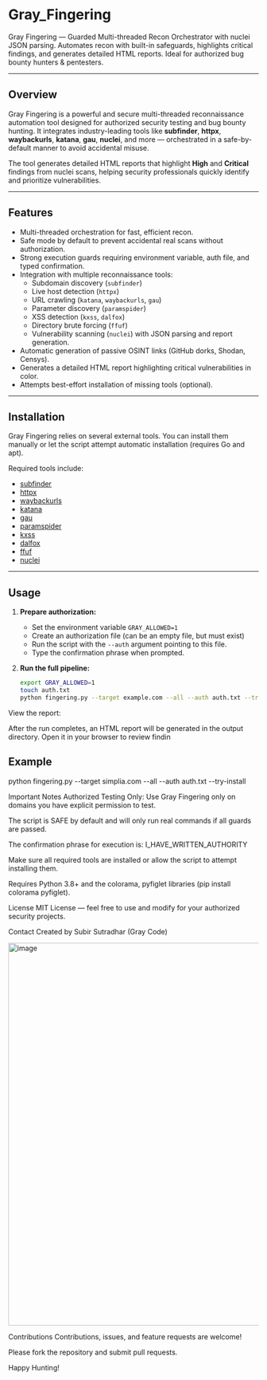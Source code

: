 # Gray_Fingering
Gray Fingering — Guarded Multi-threaded Recon Orchestrator with nuclei JSON parsing. Automates recon with built-in safeguards, highlights critical findings, and generates detailed HTML reports. Ideal for authorized bug bounty hunters &amp; pentesters.

---

## Overview

Gray Fingering is a powerful and secure multi-threaded reconnaissance automation tool designed for authorized security testing and bug bounty hunting. It integrates industry-leading tools like **subfinder**, **httpx**, **waybackurls**, **katana**, **gau**, **nuclei**, and more — orchestrated in a safe-by-default manner to avoid accidental misuse.

The tool generates detailed HTML reports that highlight **High** and **Critical** findings from nuclei scans, helping security professionals quickly identify and prioritize vulnerabilities.

---

## Features

- Multi-threaded orchestration for fast, efficient recon.
- Safe mode by default to prevent accidental real scans without authorization.
- Strong execution guards requiring environment variable, auth file, and typed confirmation.
- Integration with multiple reconnaissance tools:
  - Subdomain discovery (`subfinder`)
  - Live host detection (`httpx`)
  - URL crawling (`katana`, `waybackurls`, `gau`)
  - Parameter discovery (`paramspider`)
  - XSS detection (`kxss`, `dalfox`)
  - Directory brute forcing (`ffuf`)
  - Vulnerability scanning (`nuclei`) with JSON parsing and report generation.
- Automatic generation of passive OSINT links (GitHub dorks, Shodan, Censys).
- Generates a detailed HTML report highlighting critical vulnerabilities in color.
- Attempts best-effort installation of missing tools (optional).

---

## Installation

Gray Fingering relies on several external tools. You can install them manually or let the script attempt automatic installation (requires Go and apt).

Required tools include:

- [subfinder](https://github.com/projectdiscovery/subfinder)
- [httpx](https://github.com/projectdiscovery/httpx)
- [waybackurls](https://github.com/tomnomnom/waybackurls)
- [katana](https://github.com/projectdiscovery/katana)
- [gau](https://github.com/lc/gau)
- [paramspider](https://github.com/devanshbatham/ParamSpider)
- [kxss](https://github.com/Emoe/kxss)
- [dalfox](https://github.com/hahwul/dalfox)
- [ffuf](https://github.com/ffuf/ffuf)
- [nuclei](https://github.com/projectdiscovery/nuclei)

---

## Usage

1. **Prepare authorization:**

   - Set the environment variable `GRAY_ALLOWED=1`
   - Create an authorization file (can be an empty file, but must exist)
   - Run the script with the `--auth` argument pointing to this file.
   - Type the confirmation phrase when prompted.

2. **Run the full pipeline:**

   ```bash
   export GRAY_ALLOWED=1
   touch auth.txt
   python fingering.py --target example.com --all --auth auth.txt --try-install


View the report:

After the run completes, an HTML report will be generated in the output directory. Open it in your browser to review findin

## Example

python fingering.py --target simplia.com --all --auth auth.txt --try-install

Important Notes
Authorized Testing Only: Use Gray Fingering only on domains you have explicit permission to test.

The script is SAFE by default and will only run real commands if all guards are passed.

The confirmation phrase for execution is: I_HAVE_WRITTEN_AUTHORITY

Make sure all required tools are installed or allow the script to attempt installing them.

Requires Python 3.8+ and the colorama, pyfiglet libraries (pip install colorama pyfiglet).

License
MIT License — feel free to use and modify for your authorized security projects.

Contact
Created by Subir Sutradhar (Gray Code)


<img width="1366" height="768" alt="image" src="https://github.com/user-attachments/assets/849dd9aa-b511-4606-9504-e76881ff8ea1" />



Contributions
Contributions, issues, and feature requests are welcome!

Please fork the repository and submit pull requests.

Happy Hunting!

